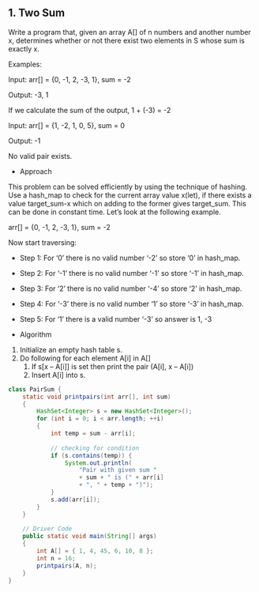 ## 1. Two Sum

Write a program that, given an array A[] of n numbers and another number x, determines whether or not there exist two elements in S whose sum is exactly x. 

Examples: 

Input: arr[] = {0, -1, 2, -3, 1}, sum = -2

Output: -3, 1

If we calculate the sum of the output, 1 + (-3) = -2


Input: arr[] = {1, -2, 1, 0, 5}, sum = 0

Output: -1

No valid pair exists.

* Approach

This problem can be solved efficiently by using the technique of hashing. Use a hash_map to check for the current array value x(let), if there exists a value target_sum-x which on adding to the former gives target_sum. This can be done in constant time. Let’s look at the following example. 

arr[] = {0, -1, 2, -3, 1}, sum = -2 

Now start traversing:

- Step 1: For ‘0’ there is no valid number ‘-2’ so store ‘0’ in hash_map. 

- Step 2: For ‘-1’ there is no valid number ‘-1’ so store ‘-1’ in hash_map. 

- Step 3: For ‘2’ there is no valid number ‘-4’ so store ‘2’ in hash_map. 

- Step 4: For ‘-3’ there is no valid number ‘1’ so store ‘-3’ in hash_map. 

- Step 5: For ‘1’ there is a valid number ‘-3’ so answer is 1, -3 

* Algorithm

1. Initialize an empty hash table s.
2. Do following for each element A[i] in A[] 
    1. If s[x – A[i]] is set then print the pair (A[i], x – A[i])
    2. Insert A[i] into s.

```java
class PairSum {
    static void printpairs(int arr[], int sum)
    {
        HashSet<Integer> s = new HashSet<Integer>();
        for (int i = 0; i < arr.length; ++i)
        {
            int temp = sum - arr[i];
 
            // checking for condition
            if (s.contains(temp)) {
                System.out.println(
                    "Pair with given sum "
                    + sum + " is (" + arr[i]
                    + ", " + temp + ")");
            }
            s.add(arr[i]);
        }
    }
 
    // Driver Code
    public static void main(String[] args)
    {
        int A[] = { 1, 4, 45, 6, 10, 8 };
        int n = 16;
        printpairs(A, n);
    }
}
```